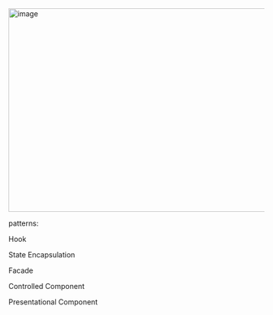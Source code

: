 <img width="738" height="401" alt="image" src="https://github.com/user-attachments/assets/cb4a1855-2ae3-41d2-a6bd-c45cc9e45629" />

patterns:

Hook

State Encapsulation

Facade

Controlled Component

Presentational Component



